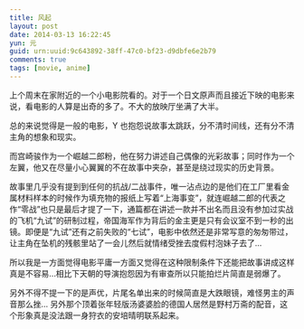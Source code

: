 ```yaml
---
title: 风起
layout: post
date: 2014-03-13 16:22:45
yun: 元
guid: urn:uuid:9c643892-38ff-47c0-bf23-d9dbfe6e2b79
comments: true
tags: [movie, anime]
---
```


上个周末在家附近的一个小电影院看的。对于一个日文原声而且接近下映的电影来说，看电影的人算是出奇的多了。不大的放映厅坐满了大半。

总的来说觉得是一般的电影，Y 也抱怨说故事太跳跃，分不清时间线，还有分不清主角的想象和现实。

而宫崎骏作为一个崛越二郎粉，他在努力讲述自己偶像的光彩故事；同时作为一个左翼，他又在尽量小心翼翼的不在故事中夹杂，甚至是绕过现实的历史背景。

故事里几乎没有提到到任何的抗战/二战事件，唯一沾点边的是他们在工厂里看金属材料样本的时候作为填充物的报纸上写着“上海事变”，就连崛越二郎的代表之作“零战”也只是最后才提了一下，通篇都在讲述一款并不出名而且没有参加过实战的飞机“九试”的研制过程，帝国海军作为背后的金主更是只有会议室不到一秒的出镜。即便是“九试”还有之前失败的“七试”，电影中依然还是非常写意的匆匆带过，让主角在坠机的残骸里站了一会儿然后就情绪受挫去度假村泡妹子去了…

所以我是一方面觉得电影平庸一方面又觉得在这种限制条件下还能把故事讲成这样真是不容易…相比下天朝的导演抱怨因为有审查所以只能拍烂片简直是弱爆了。

另外不得不提一下的是声优，片尾名单出来的时候简直是大跌眼镜，难怪男主的声音那么挫… 另外那个顶着张年轻版汤婆婆脸的德国人居然是野村万斋的配音，这个形象真是没法跟一身狩衣的安培晴明联系起来。